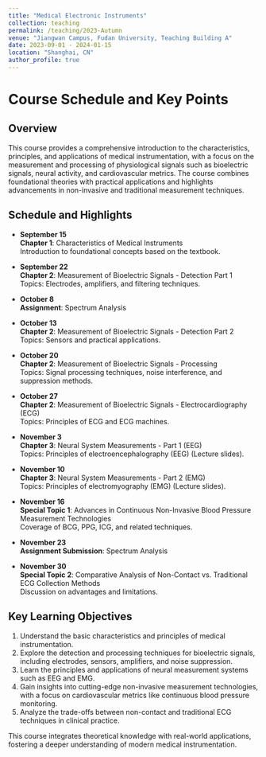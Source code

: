```yaml
---
title: "Medical Electronic Instruments"
collection: teaching
permalink: /teaching/2023-Autumn
venue: "Jiangwan Campus, Fudan University, Teaching Building A"
date: 2023-09-01 - 2024-01-15
location: "Shanghai, CN"
author_profile: true
---
```


# Course Schedule and Key Points

## Overview
This course provides a comprehensive introduction to the characteristics, principles, and applications of medical instrumentation, with a focus on the measurement and processing of physiological signals such as bioelectric signals, neural activity, and cardiovascular metrics. The course combines foundational theories with practical applications and highlights advancements in non-invasive and traditional measurement techniques.
<!--more-->


## Schedule and Highlights

- **September 15**  
  **Chapter 1**: Characteristics of Medical Instruments  
  Introduction to foundational concepts based on the textbook.

- **September 22**  
  **Chapter 2**: Measurement of Bioelectric Signals - Detection Part 1  
  Topics: Electrodes, amplifiers, and filtering techniques.

- **October 8**  
  **Assignment**: Spectrum Analysis  

- **October 13**  
  **Chapter 2**: Measurement of Bioelectric Signals - Detection Part 2  
  Topics: Sensors and practical applications.

- **October 20**  
  **Chapter 2**: Measurement of Bioelectric Signals - Processing  
  Topics: Signal processing techniques, noise interference, and suppression methods.

- **October 27**  
  **Chapter 2**: Measurement of Bioelectric Signals - Electrocardiography (ECG)  
  Topics: Principles of ECG and ECG machines.

- **November 3**  
  **Chapter 3**: Neural System Measurements - Part 1 (EEG)  
  Topics: Principles of electroencephalography (EEG) (Lecture slides).

- **November 10**  
  **Chapter 3**: Neural System Measurements - Part 2 (EMG)  
  Topics: Principles of electromyography (EMG) (Lecture slides).

- **November 16**  
  **Special Topic 1**: Advances in Continuous Non-Invasive Blood Pressure Measurement Technologies  
  Coverage of BCG, PPG, ICG, and related techniques.

- **November 23**  
  **Assignment Submission**: Spectrum Analysis  

- **November 30**  
  **Special Topic 2**: Comparative Analysis of Non-Contact vs. Traditional ECG Collection Methods  
  Discussion on advantages and limitations.

## Key Learning Objectives
1. Understand the basic characteristics and principles of medical instrumentation.
2. Explore the detection and processing techniques for bioelectric signals, including electrodes, sensors, amplifiers, and noise suppression.
3. Learn the principles and applications of neural measurement systems such as EEG and EMG.
4. Gain insights into cutting-edge non-invasive measurement technologies, with a focus on cardiovascular metrics like continuous blood pressure monitoring.
5. Analyze the trade-offs between non-contact and traditional ECG techniques in clinical practice.

This course integrates theoretical knowledge with real-world applications, fostering a deeper understanding of modern medical instrumentation.

